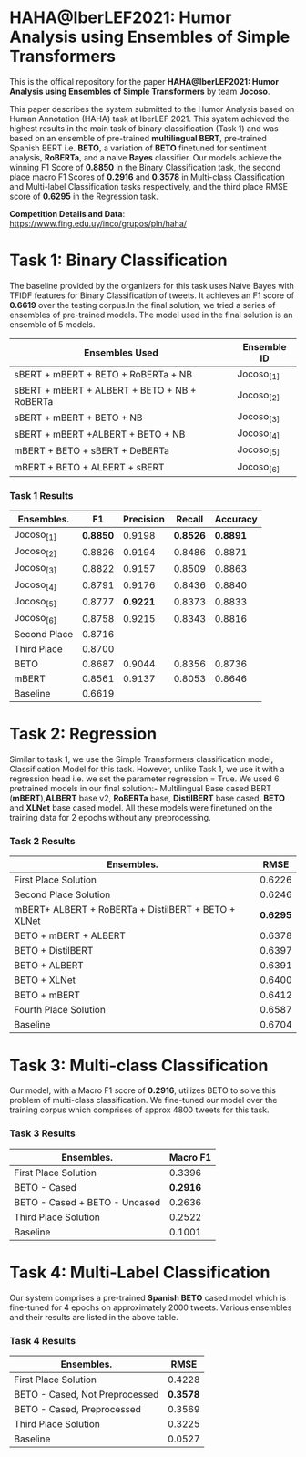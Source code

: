 # HAHA@IberLEF2021: Humor Analysis using Ensembles of Simple Transformers

This is the offical repository for the paper **HAHA@IberLEF2021: Humor Analysis using Ensembles of Simple Transformers** by team **Jocoso**.

This paper describes the system submitted to the Humor Analysis based on Human Annotation (HAHA) task at IberLEF 2021. This system achieved the highest results in the main task of binary classification (Task 1) and was based on an ensemble of pre-trained **multilingual BERT**, pre-trained Spanish BERT i.e. **BETO**, a variation of **BETO** finetuned for sentiment analysis, **RoBERTa**, and a naive **Bayes** classifier. Our models achieve the winning F1 Score of **0.8850** in the Binary Classification task, the second place macro F1 Scores of **0.2916** and **0.3578** in Multi-class Classification and Multi-label Classification tasks respectively, and the third place RMSE score of **0.6295** in the Regression task. 

**Competition Details and Data**: https://www.fing.edu.uy/inco/grupos/pln/haha/


# Task 1: Binary Classification

The baseline provided by the organizers for this task uses Naive Bayes with TFIDF features for Binary Classification of tweets. It achieves an F1 score of **0.6619** over the testing corpus.In the final solution, we tried a series of ensembles of pre-trained models. The model used in the final solution is an ensemble of 5 models.

| **Ensembles Used**                           | **Ensemble ID**     |
| ---------------                              | ---------------     |
| sBERT + mBERT + BETO + RoBERTa + NB          | Jocoso<sub>[1]</sub>|
| sBERT + mBERT + ALBERT + BETO + NB + RoBERTa | Jocoso<sub>[2]</sub>|
| sBERT + mBERT + BETO + NB                    | Jocoso<sub>[3]</sub>|
| sBERT + mBERT +ALBERT + BETO + NB            | Jocoso<sub>[4]</sub>|
| mBERT + BETO + sBERT + DeBERTa               | Jocoso<sub>[5]</sub>|
| mBERT + BETO + ALBERT + sBERT                | Jocoso<sub>[6]</sub>|

### Task 1 Results

| **Ensembles**.        | **F1**     | **Precision**     | **Recall**     | **Accuracy**     |
| ---------------       | ------     | -------------     | ----------     | ------------     |
| Jocoso<sub>[1]</sub>  | **0.8850** | 0.9198            |**0.8526**      | **0.8891**       |
| Jocoso<sub>[2]</sub>  | 0.8826     | 0.9194            | 0.8486         | 0.8871           |
| Jocoso<sub>[3]</sub>  | 0.8822     | 0.9157            | 0.8509         | 0.8863           |
| Jocoso<sub>[4]</sub>  | 0.8791     | 0.9176            | 0.8436         | 0.8840           |
| Jocoso<sub>[5]</sub>  | 0.8777     | **0.9221**        | 0.8373         | 0.8833           |
| Jocoso<sub>[6]</sub>  | 0.8758     | 0.9215            | 0.8343         | 0.8816           | 
| Second Place          | 0.8716     |                   |                |                  |
| Third Place           | 0.8700     |                   |                |                  |
| BETO                  | 0.8687     | 0.9044            | 0.8356         |0.8736            |
| mBERT                 | 0.8561     | 0.9137            | 0.8053         |0.8646            |
| Baseline              | 0.6619     |                   |                |                  |


# Task 2: Regression

Similar to task 1, we use the Simple Transformers classification model, Classification Model for this task. However, unlike Task 1, we use it with a regression head i.e. we set the parameter regression = True. We used 6 pretrained models  in  our  final  solution:-  Multilingual  Base  cased  BERT (**mBERT**),**ALBERT** base v2, **RoBERTa** base, **DistilBERT** base cased, **BETO** and **XLNet** base cased model. All these models were finetuned on the training data for 2 epochs without any preprocessing.

### Task 2 Results

| **Ensembles**.        | **RMSE**   |  
| ---------------       | ------     |
| First Place Solution |  0.6226 | 
| Second Place Solution | 0.6246 | 
| mBERT+ ALBERT + RoBERTa + DistilBERT + BETO + XLNet | **0.6295**|
| BETO + mBERT + ALBERT |  0.6378|
| BETO + DistilBERT | 0.6397|
| BETO + ALBERT |  0.6391|
| BETO + XLNet | 0.6400 |
| BETO + mBERT |  0.6412|
| Fourth Place Solution | 0.6587|
| Baseline | 0.6704|


# Task 3: Multi-class Classification

Our model, with a Macro F1 score of **0.2916**, utilizes BETO to solve this problem of multi-class classification. We fine-tuned our model over the training corpus which comprises of approx 4800 tweets for this task.

### Task 3 Results

| **Ensembles**.        | **Macro F1**   |  
| ---------------       | ------     |
| First Place Solution |  0.3396 | 
| BETO - Cased | **0.2916**|
| BETO - Cased + BETO - Uncased | 0.2636|
| Third Place Solution |  0.2522|
| Baseline | 0.1001|


# Task 4: Multi-Label Classification

Our  system  comprises  a  pre-trained  **Spanish  BETO**  cased  model  which  is fine-tuned  for  4  epochs  on  approximately  2000  tweets.  Various  ensembles  and their results are listed in the above table.

### Task 4 Results

| **Ensembles**.        | **RMSE**   |  
| ---------------       | ------     |
| First Place Solution | 0.4228 | 
| BETO - Cased, Not Preprocessed  |**0.3578** | 
| BETO - Cased, Preprocessed | 0.3569 | 
| Third Place Solution | 0.3225 | 
| Baseline | 0.0527 |

